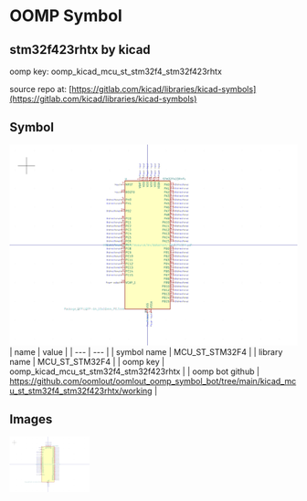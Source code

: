 # OOMP Symbol  
## stm32f423rhtx  by kicad  
  
oomp key: oomp_kicad_mcu_st_stm32f4_stm32f423rhtx  
  
source repo at: [https://gitlab.com/kicad/libraries/kicad-symbols](https://gitlab.com/kicad/libraries/kicad-symbols)  
## Symbol  
  
[![working.png](working_600.png)](working.png)  
| name | value | 
| --- | --- | 
| symbol name | MCU_ST_STM32F4 | 
| library name | MCU_ST_STM32F4 | 
| oomp key | oomp_kicad_mcu_st_stm32f4_stm32f423rhtx | 
| oomp bot github | https://github.com/oomlout/oomlout_oomp_symbol_bot/tree/main/kicad_mcu_st_stm32f4_stm32f423rhtx/working | 
## Images  
  
[![working.png](working_140.png)](working.png)  

